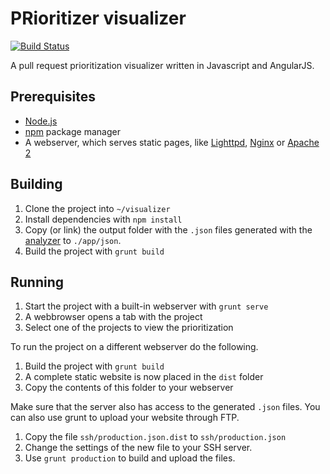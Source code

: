 PRioritizer visualizer
======================

[![Build Status](https://travis-ci.org/PRioritizer/PRioritizer-visualizer.svg)](https://travis-ci.org/PRioritizer/PRioritizer-visualizer)

A pull request prioritization visualizer written in Javascript and AngularJS.

Prerequisites
-------------

* [Node.js](https://nodejs.org/)
* [npm](https://www.npmjs.com/) package manager
* A webserver, which serves static pages, like [Lighttpd](http://www.lighttpd.net/), [Nginx](http://nginx.org/) or [Apache 2](http://httpd.apache.org/)

Building
--------

1. Clone the project into `~/visualizer`
2. Install dependencies with `npm install`
3. Copy (or link) the output folder with the `.json` files generated with the [analyzer](https://github.com/PRioritizer/PRioritizer-analyzer) to `./app/json`.
4. Build the project with `grunt build`

Running
-------

1. Start the project with a built-in webserver with `grunt serve`
2. A webbrowser opens a tab with the project
3. Select one of the projects to view the prioritization

To run the project on a different webserver do the following.

1. Build the project with `grunt build`
2. A complete static website is now placed in the `dist` folder
3. Copy the contents of this folder to your webserver

Make sure that the server also has access to the generated `.json` files.
You can also use grunt to upload your website through FTP.

1. Copy the file `ssh/production.json.dist` to `ssh/production.json`
2. Change the settings of the new file to your SSH server.
3. Use `grunt production` to build and upload the files.
